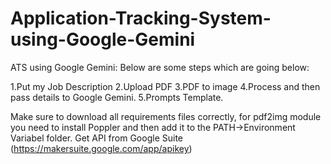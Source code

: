 # Application-Tracking-System-using-Google-Gemini

ATS using Google Gemini: Below are some steps which are going below:

1.Put my Job Description
2.Upload PDF
3.PDF to image
4.Process and then pass details to Google Gemini.
5.Prompts Template.

Make sure to download all requirements files correctly, for pdf2img module you need to install Poppler and then add it to the PATH->Environment Variabel folder. Get API from Google Suite (https://makersuite.google.com/app/apikey)
